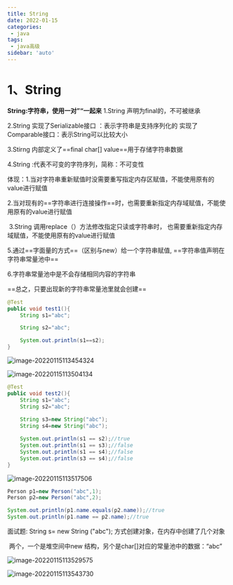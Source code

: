 ```yaml
---
title: String
date: 2022-01-15
categories:
 - java
tags:
 - java高级
sidebar: 'auto'
---
```

# 1、String

**String:字符串，使用一对”“一起来**
 1.String 声明为final的，不可被继承

 2.String 实现了Serializable接口 ：表示字符串是支持序列化的
         实现了Comparable接口：表示String可以比较大小

3.Stirng 内部定义了==final char[]   value==用于存储字符串数据

4.String :代表不可变的字符序列，简称：不可变性

​             体现：1.当对字符串重新赋值时没需要重写指定内存区赋值，不能使用原有的value进行赋值

​                         2.当对现有的==字符串进行连接操作==时，也需要重新指定内存域赋值，不能使用原有的value进行赋值

​                         3.String 调用replace（）方法修改指定只读或字符串时， 也需要重新指定内存域赋值，不能使用原有的value进行赋值

5.通过==字面量的方式==（区别与new）给一个字符串赋值, ==字符串值声明在字符串常量池中==

6.字符串常量池中是不会存储相同内容的字符串

==总之，只要出现新的字符串常量池里就会创建==

```java
@Test
public void test1(){
    String s1="abc";

    String s2="abc";

    System.out.println(s1==s2);
}
```



![image-20220115113454324](http://yishenlaoban-img.test.upcdn.net/image_my/image-20220115113454324.png)





![image-20220115113504134](http://yishenlaoban-img.test.upcdn.net/image_my/image-20220115113504134.png)





```  java
@Test
public void test2(){
    String s1="abc";
    String s2="abc";
    
    String s3=new String("abc");
    String s4=new String("abc");

    System.out.println(s1 == s2);//true
    System.out.println(s1 == s3);//false
    System.out.println(s1 == s4);//false
    System.out.println(s3 == s4);//false
}
```



![image-20220115113517506](http://yishenlaoban-img.test.upcdn.net/image_my/image-20220115113517506.png)



```java
Person p1=new Person("abc",1);
Person p2=new Person("abc",2);

System.out.println(p1.name.equals(p2.name));//true
System.out.println(p1.name == p2.name);//true
```

面试题: String s= new String ("abc"); 方式创建对象，在内存中创建了几个对象

​            两个，一个是堆空间中new 结构，另个是char[]对应的常量池中的数据：“abc”

![image-20220115113529575](http://yishenlaoban-img.test.upcdn.net/image_my/image-20220115113529575.png)



![image-20220115113543730](http://yishenlaoban-img.test.upcdn.net/image_my/image-20220115113543730.png)